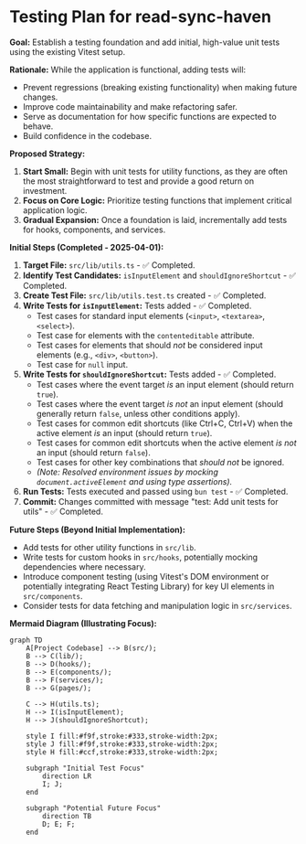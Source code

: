 # Testing Plan for read-sync-haven

**Goal:** Establish a testing foundation and add initial, high-value unit tests using the existing Vitest setup.

**Rationale:** While the application is functional, adding tests will:
*   Prevent regressions (breaking existing functionality) when making future changes.
*   Improve code maintainability and make refactoring safer.
*   Serve as documentation for how specific functions are expected to behave.
*   Build confidence in the codebase.

**Proposed Strategy:**

1.  **Start Small:** Begin with unit tests for utility functions, as they are often the most straightforward to test and provide a good return on investment.
2.  **Focus on Core Logic:** Prioritize testing functions that implement critical application logic.
3.  **Gradual Expansion:** Once a foundation is laid, incrementally add tests for hooks, components, and services.

**Initial Steps (Completed - 2025-04-01):**

1.  **Target File:** `src/lib/utils.ts` - ✅ Completed.
2.  **Identify Test Candidates:** `isInputElement` and `shouldIgnoreShortcut` - ✅ Completed.
3.  **Create Test File:** `src/lib/utils.test.ts` created - ✅ Completed.
4.  **Write Tests for `isInputElement`:** Tests added - ✅ Completed.
    *   Test cases for standard input elements (`<input>`, `<textarea>`, `<select>`).
    *   Test case for elements with the `contenteditable` attribute.
    *   Test cases for elements that should *not* be considered input elements (e.g., `<div>`, `<button>`).
    *   Test case for `null` input.
5.  **Write Tests for `shouldIgnoreShortcut`:** Tests added - ✅ Completed.
    *   Test cases where the event target *is* an input element (should return `true`).
    *   Test cases where the event target *is not* an input element (should generally return `false`, unless other conditions apply).
    *   Test cases for common edit shortcuts (like Ctrl+C, Ctrl+V) when the active element *is* an input (should return `true`).
    *   Test cases for common edit shortcuts when the active element *is not* an input (should return `false`).
    *   Test cases for other key combinations that *should not* be ignored.
    *   *(Note: Resolved environment issues by mocking `document.activeElement` and using type assertions).*
6.  **Run Tests:** Tests executed and passed using `bun test` - ✅ Completed.
7.  **Commit:** Changes committed with message "test: Add unit tests for utils" - ✅ Completed.

**Future Steps (Beyond Initial Implementation):**

*   Add tests for other utility functions in `src/lib`.
*   Write tests for custom hooks in `src/hooks`, potentially mocking dependencies where necessary.
*   Introduce component testing (using Vitest's DOM environment or potentially integrating React Testing Library) for key UI elements in `src/components`.
*   Consider tests for data fetching and manipulation logic in `src/services`.

**Mermaid Diagram (Illustrating Focus):**

```mermaid
graph TD
    A[Project Codebase] --> B(src/);
    B --> C(lib/);
    B --> D(hooks/);
    B --> E(components/);
    B --> F(services/);
    B --> G(pages/);

    C --> H(utils.ts);
    H --> I(isInputElement);
    H --> J(shouldIgnoreShortcut);

    style I fill:#f9f,stroke:#333,stroke-width:2px;
    style J fill:#f9f,stroke:#333,stroke-width:2px;
    style H fill:#ccf,stroke:#333,stroke-width:2px;

    subgraph "Initial Test Focus"
        direction LR
        I; J;
    end

    subgraph "Potential Future Focus"
        direction TB
        D; E; F;
    end